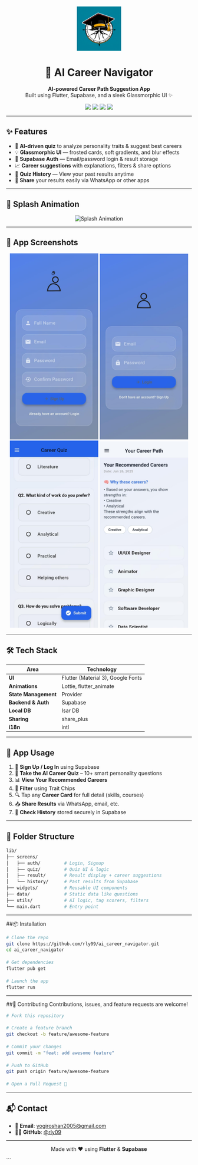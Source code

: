 <p align="center">
  <img src="assets/icons/icon.png" alt="AI Career Navigator Logo" width="120"/>
</p>

<h1 align="center">🚀 AI Career Navigator</h1>

<p align="center">
  <b>AI-powered Career Path Suggestion App</b><br>
  Built using Flutter, Supabase, and a sleek Glassmorphic UI ✨
</p>

<p align="center">
  <img src="https://img.shields.io/badge/Flutter-3.10+-blue?logo=flutter&logoColor=white" />
  <img src="https://img.shields.io/badge/Supabase-Backend-brightgreen?logo=supabase&logoColor=white" />
  <img src="https://img.shields.io/badge/UI-Glassmorphic-blueviolet" />
  <img src="https://img.shields.io/badge/License-MIT-orange" />
</p>

---

## ✨ Features

- 🧠 **AI-driven quiz** to analyze personality traits & suggest best careers
- 💡 **Glassmorphic UI** — frosted cards, soft gradients, and blur effects
- 🔐 **Supabase Auth** — Email/password login & result storage
- 📈 **Career suggestions** with explanations, filters & share options
- 🔁 **Quiz History** — View your past results anytime
- 💬 **Share** your results easily via WhatsApp or other apps

---

## 🎥 Splash Animation

<p align="center">
  <img src="docs/splash.gif" alt="Splash Animation" width="400"/>
</p>

---

## 📸 App Screenshots

<p align="center">
  <img src="docs/signup_screen.jpg" alt="Signup" width="240"/>
  <img src="docs/login_screen.jpg" alt="Login" width="240"/>
  <img src="docs/quiz_screen.jpg" alt="Quiz" width="240"/>
  <img src="docs/result_screen.jpg" alt="Result" width="240"/>
</p>

---

## 🛠️ Tech Stack

| Area             | Technology                               |
|------------------|-------------------------------------------|
| **UI**           | Flutter (Material 3), Google Fonts        |
| **Animations**   | Lottie, flutter_animate                   |
| **State Management** | Provider                             |
| **Backend & Auth** | Supabase                               |
| **Local DB**     | Isar DB                                   |
| **Sharing**      | share_plus                                |
| **i18n**         | intl                                       |

---

## 💼 App Usage

1. 🔐 **Sign Up / Log In** using Supabase  
2. 📝 **Take the AI Career Quiz** – 10+ smart personality questions  
3. 📊 **View Your Recommended Careers**  
4. 🎯 **Filter** using Trait Chips  
5. 🔍 Tap any **Career Card** for full detail (skills, courses)  
6. 📤 **Share Results** via WhatsApp, email, etc.  
7. 📂 **Check History** stored securely in Supabase  

---

## 🧠 Folder Structure

```bash
lib/
├── screens/
│   ├── auth/         # Login, Signup
│   ├── quiz/         # Quiz UI & logic
│   ├── result/       # Result display + career suggestions
│   └── history/      # Past results from Supabase
├── widgets/          # Reusable UI components
├── data/             # Static data like questions
├── utils/            # AI logic, tag scorers, filters
└── main.dart         # Entry point
```

---

##📦 Installation

```bash
# Clone the repo
git clone https://github.com/rly09/ai_career_navigator.git
cd ai_career_navigator

# Get dependencies
flutter pub get

# Launch the app
flutter run
```

---

##🎯 Contributing
Contributions, issues, and feature requests are welcome!
```bash
# Fork this repository

# Create a feature branch
git checkout -b feature/awesome-feature

# Commit your changes
git commit -m "feat: add awesome feature"

# Push to GitHub
git push origin feature/awesome-feature

# Open a Pull Request 🚀
```

---

## 📬 Contact

- 📧 **Email**: [yogiroshan2005@gmail.com](mailto:yogiroshan2005@gmail.com)  
- 🧑‍💻 **GitHub**: [@rly09](https://github.com/rly09)

---

<p align="center"> Made with ❤️ using <strong>Flutter</strong> & <strong>Supabase</strong> </p> ```
